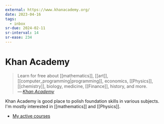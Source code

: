 ```yaml
---
external: https://www.khanacademy.org/
date: 2023-04-16
tags:
  - inbox
sr-due: 2024-02-11
sr-interval: 14
sr-ease: 234
---
```


# Khan Academy

> Learn for free about [[mathematics]], [[art]],
> [[computer_programming|programming]], economics, [[Physics]],
> [[chemistry]], biology, medicine, [[Finance]], history, and more.\
> — <cite>[Khan Academy](https://www.khanacademy.org/)</cite>

Khan Academy is good place to polish foundation skills
in various subjects. I'm mostly interested in [[mathematics]] and [[Physics]].

- [My active courses](https://www.khanacademy.org/profile/me/courses)
